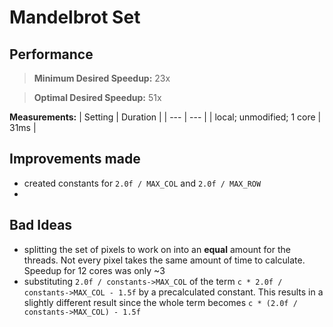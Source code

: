 # Mandelbrot Set

## Performance

> **Minimum Desired Speedup:** 23x

> **Optimal Desired Speedup:** 51x

**Measurements:**
| Setting | Duration |
| --- |  --- |
| local; unmodified; 1 core | 31ms | 

## Improvements made

- created constants for `2.0f / MAX_COL` and `2.0f / MAX_ROW`
- 

## Bad Ideas

- splitting the set of pixels to work on into an **equal** amount for the threads. Not every pixel takes the same amount of time to calculate. Speedup for 12 cores was only ~3
- substituting `2.0f / constants->MAX_COL` of the term `c * 2.0f / constants->MAX_COL - 1.5f` by a precalculated constant. This results in a slightly different result since the whole term becomes `c * (2.0f / constants->MAX_COL) - 1.5f`